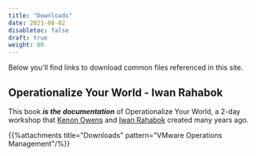 ```yaml
---
title: "Downloads"
date: 2021-08-02
disabletoc: false
draft: true
weight: 80
---
```


Below you'll find links to download common files referenced in this site.

## Operationalize Your World - Iwan Rahabok

This book ***is the documentation*** of Operationalize Your World, a 2-day workshop that [Kenon Owens](https://www.linkedin.com/in/kenon-owens/) and [Iwan Rahabok](https://www.linkedin.com/in/e1ang/) created many years ago.

{{%attachments title="Downloads" pattern="VMware Operations Management"/%}}